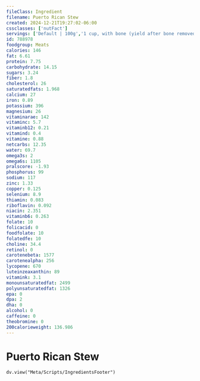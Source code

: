 ```yaml
---
fileClass: Ingredient
filename: Puerto Rican Stew
created: 2024-12-21T19:27:02-06:00
cssclasses: ['nutFact']
servings: ['Default | 100g','1 cup, with bone (yield after bone removed) | 214','1 cup, boneless | 245','1 cup, nfs | 245']
id: 788978
foodgroup: Meats
calories: 146
fat: 6.61
protein: 7.75
carbohydrate: 14.15
sugars: 3.24
fiber: 1.8
cholesterol: 26
saturatedfats: 1.968
calcium: 27
iron: 0.89
potassium: 396
magnesium: 26
vitaminarae: 142
vitaminc: 5.7
vitaminb12: 0.21
vitamind: 0.4
vitamine: 0.88
netcarbs: 12.35
water: 69.7
omega3s: 2
omega6s: 1105
pralscore: -1.93
phosphorus: 99
sodium: 117
zinc: 1.33
copper: 0.125
selenium: 8.9
thiamin: 0.083
riboflavin: 0.092
niacin: 2.351
vitaminb6: 0.263
folate: 10
folicacid: 0
foodfolate: 10
folatedfe: 10
choline: 34.4
retinol: 0
carotenebeta: 1577
carotenealpha: 256
lycopene: 670
luteinzeaxanthin: 89
vitamink: 3.1
monounsaturatedfat: 2499
polyunsaturatedfat: 1326
epa: 0
dpa: 2
dha: 0
alcohol: 0
caffeine: 0
theobromine: 0
200calorieweight: 136.986
---
```


# Puerto Rican Stew

```dataviewjs
dv.view("Meta/Scripts/IngredientsFooter")
```